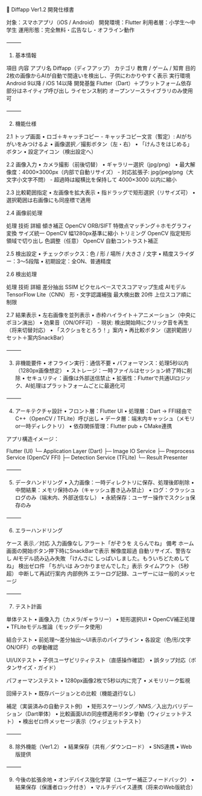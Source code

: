 📄 Diffapp Ver1.2 開発仕様書

対象：スマホアプリ（iOS / Android）
開発環境：Flutter
利用者層：小学生〜中学生
運用形態：完全無料・広告なし・オフライン動作

⸻

1. 基本情報

項目	内容
アプリ名	Diffapp（ディフアップ）
カテゴリ	教育 / ゲーム / 知育
目的	2枚の画像からAIが自動で間違いを検出し、子供にわかりやすく表示
実行環境	Android 9以降 / iOS 14以降
開発基盤	Flutter（Dart）＋プラットフォーム依存部分はネイティブ呼び出し
ライセンス制約	オープンソースライブラリのみ使用可


⸻

2. 機能仕様

2.1 トップ画面
	•	ロゴ＋キャッチコピー
		- キャッチコピー文言（暫定）: AIがちがいをみつけるよ
	•	画像選択／撮影ボタン（左・右）
	•	「けんさをはじめる」ボタン
	•	設定アイコン（検出設定へ）

2.2 画像入力
	•	カメラ撮影（前後切替）
	•	ギャラリー選択（jpg/png）
	•	最大解像度：4000×3000px（内部で自動リサイズ）
		- 対応拡張子: jpg/jpeg/png（大文字小文字不問）
		- 超過時は縦横比を保持して 4000×3000 以内に縮小

2.3 比較範囲指定
	•	左画像を拡大表示
	•	指ドラッグで矩形選択（リサイズ可）
	•	選択範囲は右画像にも同座標で適用

2.4 画像前処理

処理	技術	詳細
傾き補正	OpenCV ORB/SIFT	特徴点マッチング＋ホモグラフィ変換
サイズ統一	OpenCV	幅1280px基準に縮小
トリミング	OpenCV	指定矩形領域で切り出し
色調整（任意）	OpenCV	自動コントラスト補正

2.5 検出設定
	•	チェックボックス：色 / 形 / 場所 / 大きさ / 文字
	•	精度スライダー：3〜5段階
	•	初期設定：全ON、普通精度

2.6 検出処理

処理	技術	詳細
差分抽出	SSIM	ピクセルベースでスコアマップ生成
AIモデル	TensorFlow Lite（CNN）	形・文字認識補強
最大検出数	20件	上位スコア順に制限

2.7 結果表示
	•	左右画像を並列表示
	•	赤枠ハイライト＋アニメーション（中央にポヨン演出）
	•	効果音（ON/OFF可）
		- 現状: 検出開始時にクリック音を再生（将来切替対応）
	•	「スクショをとろう！」案内
	•	再比較ボタン（選択範囲リセット＋案内SnackBar）

⸻

3. 非機能要件
	•	オフライン実行：通信不要
	•	パフォーマンス：処理5秒以内（1280px画像想定）
	•	ストレージ：一時ファイルはセッション終了時に削除
	•	セキュリティ：画像は外部送信禁止
	•	拡張性：Flutterで共通UIロジック、AI処理はプラットフォームごとに最適化可

⸻

4. アーキテクチャ設計
	•	フロント層：Flutter UI
	•	処理層：Dart → FFI経由でC++（OpenCV / TFLite）呼び出し
	•	データ層：端末内キャッシュ（メモリor一時ディレクトリ）
	•	依存関係管理：Flutter pub + CMake連携

アプリ構造イメージ：

Flutter (UI)
 └─ Application Layer (Dart)
     ├─ Image IO Service
     ├─ Preprocess Service (OpenCV FFI)
     ├─ Detection Service (TFLite)
     └─ Result Presenter


⸻

5. データハンドリング
	•	入力画像：一時ディレクトリに保存、処理後即削除
	•	中間結果：メモリ保持のみ（キャッシュ書き込み禁止）
	•	ログ：クラッシュログのみ（端末内、外部送信なし）
	•	永続保存：ユーザー操作でスクショ保存のみ

⸻

6. エラーハンドリング

ケース	表示／対応
入力画像なし	アラート「がぞうを えらんでね」
備考	ホーム画面の開始ボタン押下時にSnackBarで表示
解像度超過	自動リサイズ、警告なし
AIモデル読み込み失敗	「けんさに しっぱいしました。もういちどためしてね」
検出ゼロ件	「ちがいは みつかりませんでした」表示
タイムアウト（5秒超）	中断して再試行案内
内部例外	エラーログ記録、ユーザーには一般的メッセージ


⸻

7. テスト計画

単体テスト
	•	画像入力（カメラ/ギャラリー）
	•	矩形選択UI
	•	OpenCV補正処理
	•	TFLiteモデル推論（モックデータ使用）

結合テスト
	•	前処理〜差分抽出〜UI表示のパイプライン
	•	各設定（色/形/文字ON/OFF）の挙動確認

UI/UXテスト
	•	子供ユーザビリティテスト（直感操作確認）
	•	誤タップ対応（ボタンサイズ・ガイド）

パフォーマンステスト
	•	1280px画像2枚で5秒以内に完了
	•	メモリリーク監視

回帰テスト
	•	既存バージョンとの比較（機能退行なし）

補足（実装済みの自動テスト例）
	•	矩形スケーリング／NMS／入出力バリデーション（Dart単体）
	•	比較画面UIの同座標適用ボタン挙動（ウィジェットテスト）
	•	検出ゼロ件メッセージ表示（ウィジェットテスト）

⸻

8. 除外機能（Ver1.2）
	•	結果保存（共有／ダウンロード）
	•	SNS連携
	•	Web版提供

⸻

9. 今後の拡張余地
	•	オンデバイス強化学習（ユーザー補正フィードバック）
	•	結果保存（保護者ロック付き）
	•	マルチデバイス連携（将来のWeb版統合）
